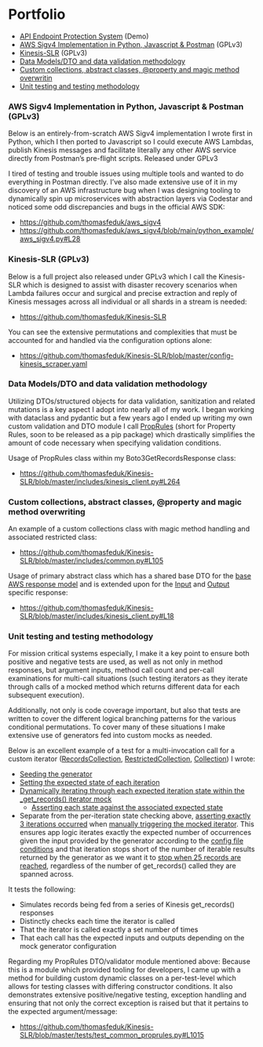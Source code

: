 # Portfolio

- [API Endpoint Protection System](https://fraudchallenge.thomasfeduk.com) (Demo)
- [AWS Sigv4 Implementation in Python, Javascript & Postman](#aws-sigv4-implementation-in-python-javascript--postman--gplv3) (GPLv3)
- [Kinesis-SLR](#kinesis-slr-gplv3) (GPLv3)
- [Data Models/DTO and data validation methodology](#data-modelsdto-and-data-validation-methodology)
- [Custom collections, abstract classes, @property and magic method overwritin](#custom-collections-abstract-classes-property-and-magic-method-overwriting)
- [Unit testing and testing methodology](#unit-testing-and-testing-methodology)

### AWS Sigv4 Implementation in Python, Javascript & Postman  (GPLv3)
Below is an entirely-from-scratch AWS Sigv4 implementation I wrote first in Python, which I then ported to Javascript so I could execute AWS Lambdas, publish Kinesis messages and facilitate literally any other AWS service directly from Postman’s pre-flight scripts. Released under GPLv3

I tired of testing and trouble issues using multiple tools and wanted to do everything in Postman directly. I’ve also made extensive use of it in my discovery of an AWS infrastructure bug when I was designing tooling to dynamically spin up microservices with abstraction layers via Codestar and noticed some odd discrepancies and bugs in the official AWS SDK:

- https://github.com/thomasfeduk/aws_sigv4
- https://github.com/thomasfeduk/aws_sigv4/blob/main/python_example/aws_sigv4.py#L28

### Kinesis-SLR (GPLv3)
Below is a full project also released under GPLv3 which I call the Kinesis-SLR which is designed to assist with disaster recovery scenarios when Lambda failures occur and surgical and precise extraction and reply of Kinesis messages across all individual or all shards in a stream is needed:

- https://github.com/thomasfeduk/Kinesis-SLR

You can see the extensive permutations and complexities that must be accounted for and handled via the configuration options alone:
- https://github.com/thomasfeduk/Kinesis-SLR/blob/master/config-kinesis_scraper.yaml

### Data Models/DTO and data validation methodology
Utilizing DTOs/structured objects for data validation, sanitization and related mutations is a key aspect I adopt into nearly all of my work. I began working with dataclass and pydantic but a few years ago I ended up writing my own custom validation and DTO module I call [PropRules](https://github.com/thomasfeduk/Kinesis-SLR/blob/master/includes/common.py#L166) (short for Property Rules, soon to be released as a pip package) which drastically simplifies the amount of code necessary when specifying validation conditions.

Usage of PropRules class within my Boto3GetRecordsResponse class:
 - https://github.com/thomasfeduk/Kinesis-SLR/blob/master/includes/kinesis_client.py#L264

### Custom collections, abstract classes, @property and magic method overwriting
An example of a custom collections class with magic method handling and associated restricted class:
- https://github.com/thomasfeduk/Kinesis-SLR/blob/master/includes/common.py#L105

Usage of primary abstract class which has a shared base DTO for the [base AWS response model](https://github.com/thomasfeduk/Kinesis-SLR/blob/master/includes/kinesis_client.py#L18) and is extended upon for the [Input](https://github.com/thomasfeduk/Kinesis-SLR/blob/master/includes/kinesis_client.py#L82) and [Output](https://github.com/thomasfeduk/Kinesis-SLR/blob/master/includes/kinesis_client.py#L123) specific response:
- https://github.com/thomasfeduk/Kinesis-SLR/blob/master/includes/kinesis_client.py#L18

### Unit testing and testing methodology
For mission critical systems especially, I make it a key point to ensure both positive and negative tests are used, as well as not only in method responses, but argument inputs, method call count and per-call examinations for multi-call situations (such testing iterators as they iterate through calls of a mocked method which returns different data for each subsequent execution).

Additionally, not only is code coverage important, but also that tests are written to cover the different logical branching patterns for the various conditional permutations. To cover many of these situations I make extensive use of generators fed into custom mocks as needed.

Below is an excellent example of a test for a multi-invocation call for a custom iterator ([RecordsCollection](https://github.com/thomasfeduk/Kinesis-SLR/blob/master/includes/kinesis_client.py#L245), [RestrictedCollection](https://github.com/thomasfeduk/Kinesis-SLR/blob/master/includes/common.py#L148), [Collection](https://github.com/thomasfeduk/Kinesis-SLR/blob/master/includes/common.py#L122)) I wrote:
- [Seeding the generator](https://github.com/thomasfeduk/Kinesis-SLR/blob/master/tests/test_kinesis_client.py#L1021)
- [Setting the expected state of each iteration](https://github.com/thomasfeduk/Kinesis-SLR/blob/master/tests/test_kinesis_client.py#L1034)
- [Dynamically iterating through each expected iteration state within the _get_records() iterator mock](https://github.com/thomasfeduk/Kinesis-SLR/blob/master/tests/test_kinesis_client.py#L1048)
  - [Asserting each state against the associated expected state](https://github.com/thomasfeduk/Kinesis-SLR/blob/master/tests/test_kinesis_client.py#L1057)
- Separate from the per-iteration state checking above, [asserting exactly 3 iterations occurred](https://github.com/thomasfeduk/Kinesis-SLR/blob/master/tests/test_kinesis_client.py#L1093) when [manually triggering the mocked iterator](https://github.com/thomasfeduk/Kinesis-SLR/blob/master/tests/test_kinesis_client.py#L1082). This ensures app logic iterates exactly the expected number of occurrences given the input provided by the generator according to the [config file conditions](https://github.com/thomasfeduk/Kinesis-SLR/blob/master/tests/test_kinesis_client.py#L1039) and that iteration stops short of the number of iterable results returned by the generator as we want it to [stop when 25 records are reached](https://github.com/thomasfeduk/Kinesis-SLR/blob/master/tests/test_kinesis_client.py#L1040), regardless of the number of get_records() called they are spanned across.

It tests the following:
- Simulates records being fed from a series of Kinesis get_records() responses
- Distinctly checks each time the iterator is called
- That the iterator is called exactly a set number of times
- That each call has the expected inputs and outputs depending on the mock generator configuration

Regarding my PropRules DTO/validator module mentioned above: Because this is a module which provided tooling for developers, I came up with a method for building custom dynamic classes on a per-test-level which allows for testing classes with differing constructor conditions. It also demonstrates extensive positive/negative testing, exception handling and ensuring that not only the correct exception is raised but that it pertains to the expected argument/message:

 - https://github.com/thomasfeduk/Kinesis-SLR/blob/master/tests/test_common_proprules.py#L1015
